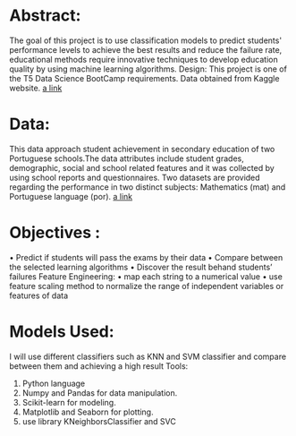 # Abstract:
The goal of this project is to use classification models to predict students' performance levels to achieve the best results and reduce the failure rate, educational methods require innovative techniques to develop education quality by using machine learning algorithms. 
Design:
This project is one of the T5 Data Science BootCamp requirements. Data obtained from Kaggle website. 
[a link](https://archive.ics.uci.edu/ml/datasets/student+performance)

# Data:
This data approach student achievement in secondary education of two Portuguese schools.The data attributes include student grades, demographic, social and school related features and it was collected by using school reports and questionnaires. Two datasets are provided regarding the performance in two distinct subjects: Mathematics (mat) and Portuguese language (por). 
[a link](https://archive.ics.uci.edu/ml/datasets/student+performance)
# Objectives :
•	Predict if students will pass the exams by their data 
•	Compare  between the selected learning algorithms
•	Discover the result behand  students’ failures
Feature Engineering:
•	map each string to a numerical value
•	use feature scaling method to normalize the range of independent variables or  features of data

# Models Used:
I will use different classifiers such as KNN and  SVM classifier and compare between them and achieving a high result
Tools:
1.	Python language 
2.	Numpy and Pandas for data manipulation.
3.	Scikit-learn for modeling.
4.	Matplotlib and Seaborn for plotting.
5.	use library KNeighborsClassifier and SVC


